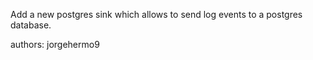 Add a new postgres sink which allows to send log events to a postgres database.

authors: jorgehermo9
